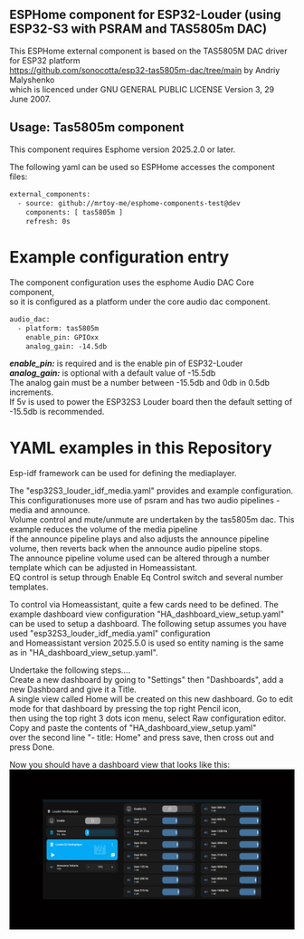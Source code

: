 
## ESPHome component for ESP32-Louder (using ESP32-S3 with PSRAM and TAS5805m DAC)

This ESPHome external component is based on the TAS5805M DAC driver for ESP32 platform<BR>
https://github.com/sonocotta/esp32-tas5805m-dac/tree/main by Andriy Malyshenko<BR>
which is licenced under GNU GENERAL PUBLIC LICENSE Version 3, 29 June 2007.


## Usage: Tas5805m component
This component requires Esphome version 2025.2.0 or later.

The following yaml can be used so ESPHome accesses the component files:
```
external_components:
  - source: github://mrtoy-me/esphome-components-test@dev
    components: [ tas5805m ]
    refresh: 0s
```

# Example configuration entry
The component configuration uses the esphome Audio DAC Core component,<BR>
so it is configured as a platform under the core audio dac component.

```
audio_dac:
  - platform: tas5805m
    enable_pin: GPIOxx
    analog_gain: -14.5db
```
***enable_pin:*** is required and is the enable pin of ESP32-Louder<BR>
***analog_gain:*** is optional with a default value of -15.5db<BR>
The analog gain must be a number between -15.5db and 0db in 0.5db increments.<BR>
If 5v is used to power the ESP32S3 Louder board then the default setting of -15.5db is recommended.<BR>

# YAML examples in this Repository
Esp-idf framework can be used for defining the mediaplayer.

The "esp32S3_louder_idf_media.yaml" provides and example configuration.<BR>
This configurationuses more use of psram and has two audio pipelines - media and announce.<BR>
Volume control and mute/unmute are undertaken by the tas5805m dac. This example reduces the volume of the media pipeline<BR>
if the announce pipeline plays and also adjusts the announce pipeline volume, then reverts back when the announce audio pipeline stops.<BR>
The announce pipeline volume used can be altered through a number template which can be adjusted in Homeassistant.<BR>
EQ control is setup through Enable Eq Control switch and several number templates.<BR>

To control via Homeassistant, quite a few cards need to be defined. The example dashboard view configuration "HA_dashboard_view_setup.yaml"<BR>
can be used to setup a dashboard. The following setup assumes you have used "esp32S3_louder_idf_media.yaml" configuration<BR>
and Homeassistant version 2025.5.0 is used so entity naming is the same as in "HA_dashboard_view_setup.yaml".<BR>

Undertake the following steps....<BR>
Create a new dashboard by going to "Settings" then "Dashboards", add a new Dashboard and give it a Title.<BR>
A single view called Home will be created on this new dashboard. Go to edit mode for that dashboard by pressing the top right Pencil icon,<BR>
then using the top right 3 dots icon menu, select Raw configuration editor. Copy and paste the contents of "HA_dashboard_view_setup.yaml"<BR>
over the second line "- title: Home" and press save, then cross out and press Done.<BR>

Now you should have a dashboard view that looks like this:
![alt text](dashboard.png)
